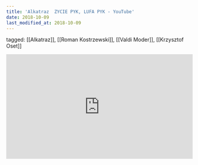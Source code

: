 ```yaml
---
title: 'Alkatraz  ZYCIE PYK, LUFA PYK - YouTube'
date: 2018-10-09
last_modified_at: 2018-10-09
---
```

tagged: [[Alkatraz]], [[Roman Kostrzewski]], [[Valdi Moder]], [[Krzysztof Oset]]
<iframe allow="accelerometer; autoplay; clipboard-write; encrypted-media; gyroscope; picture-in-picture" allowfullscreen="" frameborder="0" height="281" id="youtube_iframe" src="https://www.youtube.com/embed/kcaIdKyI03s?feature=oembed&amp;enablejsapi=1&amp;origin=https://safe.txmblr.com&amp;wmode=opaque" width="500"></iframe>